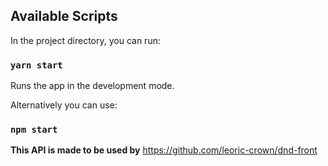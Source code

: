 ## Available Scripts

In the project directory, you can run:

### `yarn start`

Runs the app in the development mode.

Alternatively you can use:
### `npm start`

**This API is made to be used by**
https://github.com/leoric-crown/dnd-front
